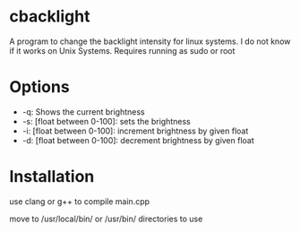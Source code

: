 # cbacklight

A program to change the backlight intensity for linux systems. I do not know if it works on Unix Systems.
Requires running as sudo or root 

# Options

* -q: Shows the current brightness
* -s: [float between 0-100]: sets the brightness
* -i: [float between 0-100]: increment brightness by given float
* -d: [float between 0-100]: decrement brightness by given float
# Installation
use clang or g++ to compile main.cpp

move to /usr/local/bin/ or /usr/bin/ directories to use
